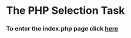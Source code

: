 # The PHP Selection Task

### To enter the index.php page click [here](https://zhiar1.github.io/php-selection-task/src/index.php)
